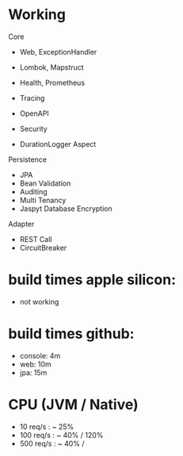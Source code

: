 # Working
Core
- Web, ExceptionHandler
- Lombok, Mapstruct

- Health, Prometheus
- Tracing
- OpenAPI

- Security

- DurationLogger Aspect
         
Persistence
- JPA
- Bean Validation
- Auditing 
- Multi Tenancy 
- Jaspyt Database Encryption

Adapter
- REST Call
- CircuitBreaker


# build times apple silicon:
- not working

# build times github:
- console: 4m
- web: 10m
- jpa: 15m

# CPU (JVM / Native)
- 10 req/s : ~ 25%
- 100 req/s : ~ 40% / 120% 
- 500 req/s : ~ 40% / 